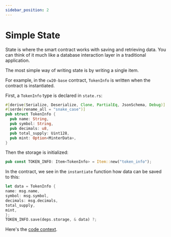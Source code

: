 ```yaml
---
sidebar_position: 2
---
```


# Simple State

State is where the smart contract works with saving and retrieving data. You can think of it much like a database
interaction layer in a traditional application.

The most simple way of writing state is by writing a single item.

For example, in the `cw20-base` contract, `TokenInfo` is written when the contract is instantiated.

First, a `TokenInfo` type is declared in `state.rs`:

```rust
#[derive(Serialize, Deserialize, Clone, PartialEq, JsonSchema, Debug)]
#[serde(rename_all = "snake_case")]
pub struct TokenInfo {
  pub name: String,
  pub symbol: String,
  pub decimals: u8,
  pub total_supply: Uint128,
  pub mint: Option<MinterData>,
}
```

Then the storage is initialized:

```rust
pub const TOKEN_INFO: Item<TokenInfo> = Item::new("token_info");
```

In the contract, we see in the `instantiate` function how data can be saved to this:

```rust
let data = TokenInfo {
name: msg.name,
symbol: msg.symbol,
decimals: msg.decimals,
total_supply,
mint,
};
TOKEN_INFO.save(deps.storage, & data) ?;
```

Here's the [code context](https://github.com/CosmWasm/cw-plus/blob/main/contracts/cw20-base/src/contract.rs#L90).
